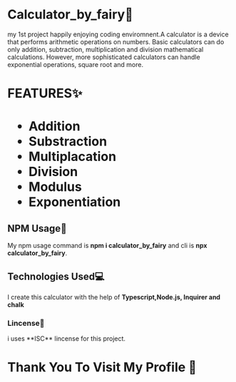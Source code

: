 <h1>Calculator_by_fairy📲</h1>
<p>my 1st project happily enjoying coding enviromnent.A calculator is a device that performs arithmetic operations on numbers. Basic calculators can do only addition, subtraction, multiplication and division mathematical calculations.
However, more sophisticated calculators can handle exponential operations, square root and more.</p>


<h1>FEATURES✨<h1>
  <ul>
<li> Addition</li>
<li> Substraction</li>
<li>Multiplacation</li>
<li>Division</li>
<li>Modulus</li>
<li>Exponentiation</li>
  </ul>

<h2>NPM Usage🎉</h2>
<p>My npm usage command is <b>npm i calculator_by_fairy</b> and cli is <b>npx calculator_by_fairy</b>.
  
<h2>Technologies Used💻</h2>
<p>I create this calculator with the help of <b>Typescript,Node.js, Inquirer and chalk </b></p>

<h3>Lincense🎇</h3>
<p>i uses **ISC** lincense for this project.</p>

# Thank You To Visit My Profile 💖
